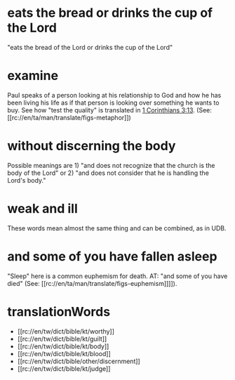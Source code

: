 # eats the bread or drinks the cup of the Lord

"eats the bread of the Lord or drinks the cup of the Lord"

# examine

Paul speaks of a person looking at his relationship to God and how he has been living his life as if that person is looking over something he wants to buy. See how "test the quality" is translated in [1 Corinthians 3:13](../03/12.md). (See: [[rc://en/ta/man/translate/figs-metaphor]])

# without discerning the body

Possible meanings are 1) "and does not recognize that the church is the body of the Lord" or 2) "and does not consider that he is handling the Lord's body."

# weak and ill

These words mean almost the same thing and can be combined, as in UDB.

# and some of you have fallen asleep

"Sleep" here is a common euphemism for death. AT: "and some of you have died" (See: [[rc://en/ta/man/translate/figs-euphemism]]]]).

# translationWords

* [[rc://en/tw/dict/bible/kt/worthy]]
* [[rc://en/tw/dict/bible/kt/guilt]]
* [[rc://en/tw/dict/bible/kt/body]]
* [[rc://en/tw/dict/bible/kt/blood]]
* [[rc://en/tw/dict/bible/other/discernment]]
* [[rc://en/tw/dict/bible/kt/judge]]